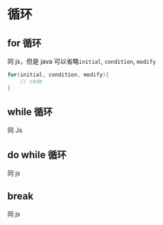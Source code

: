 # 循环

## for 循环

同 js，但是 java 可以省略`initial`, `condition`, `modify`

```java
for(initial, condition, modify){
    // code
}
```

## while 循环

同 Js

## do while 循环

同 js

## break

同 js
